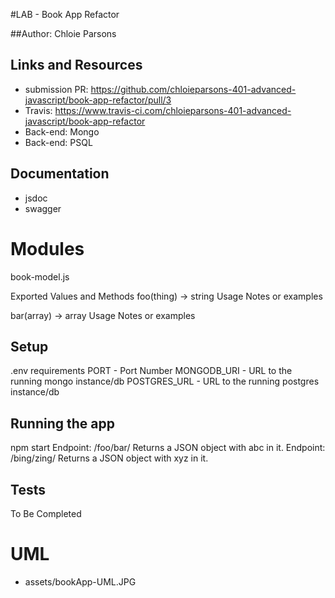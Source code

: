 #LAB - Book App Refactor

##Author: Chloie Parsons

## Links and Resources
* submission PR: https://github.com/chloieparsons-401-advanced-javascript/book-app-refactor/pull/3
* Travis: https://www.travis-ci.com/chloieparsons-401-advanced-javascript/book-app-refactor
* Back-end: Mongo
* Back-end: PSQL

## Documentation
* jsdoc
* swagger

# Modules
book-model.js

Exported Values and Methods
foo(thing) -> string
Usage Notes or examples

bar(array) -> array
Usage Notes or examples

## Setup
.env requirements
PORT - Port Number
MONGODB_URI - URL to the running mongo instance/db
POSTGRES_URL - URL to the running postgres instance/db

## Running the app
npm start
Endpoint: /foo/bar/
Returns a JSON object with abc in it.
Endpoint: /bing/zing/
Returns a JSON object with xyz in it.

## Tests
To Be Completed

# UML
* assets/bookApp-UML.JPG